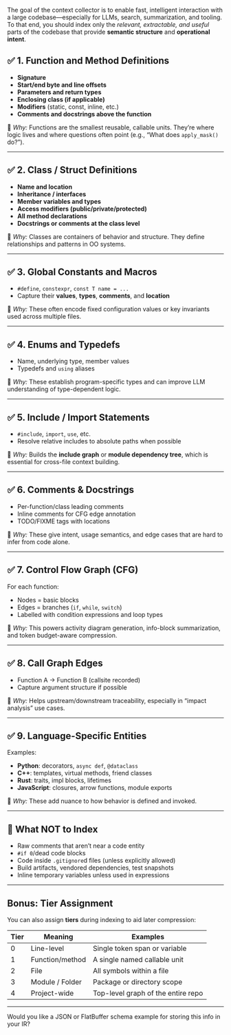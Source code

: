 The goal of the context collector is to enable fast, intelligent interaction with a large codebase—especially for LLMs, search, summarization, and tooling. To that end, you should index only the *relevant, extractable, and useful* parts of the codebase that provide **semantic structure** and **operational intent**.

## ✅ **1. Function and Method Definitions**

- **Signature**
- **Start/end byte and line offsets**
- **Parameters and return types**
- **Enclosing class (if applicable)**
- **Modifiers** (static, const, inline, etc.)
- **Comments and docstrings above the function**

🔧 *Why:* Functions are the smallest reusable, callable units. They’re where logic lives and where questions often point (e.g., “What does `apply_mask()` do?”).

---

## ✅ **2. Class / Struct Definitions**

- **Name and location**
- **Inheritance / interfaces**
- **Member variables and types**
- **Access modifiers (public/private/protected)**
- **All method declarations**
- **Docstrings or comments at the class level**

🔧 *Why:* Classes are containers of behavior and structure. They define relationships and patterns in OO systems.

---

## ✅ **3. Global Constants and Macros**

- `#define`, `constexpr`, `const T name = ...`
- Capture their **values**, **types**, **comments**, and **location**

🔧 *Why:* These often encode fixed configuration values or key invariants used across multiple files.

---

## ✅ **4. Enums and Typedefs**

- Name, underlying type, member values
- Typedefs and `using` aliases

🔧 *Why:* These establish program-specific types and can improve LLM understanding of type-dependent logic.

---

## ✅ **5. Include / Import Statements**

- `#include`, `import`, `use`, etc.
- Resolve relative includes to absolute paths when possible

🔧 *Why:* Builds the **include graph** or **module dependency tree**, which is essential for cross-file context building.

---

## ✅ **6. Comments & Docstrings**

- Per-function/class leading comments
- Inline comments for CFG edge annotation
- TODO/FIXME tags with locations

🔧 *Why:* These give intent, usage semantics, and edge cases that are hard to infer from code alone.

---

## ✅ **7. Control Flow Graph (CFG)**

For each function:

- Nodes = basic blocks
- Edges = branches (`if`, `while`, `switch`)
- Labelled with condition expressions and loop types

🔧 *Why:* This powers activity diagram generation, info-block summarization, and token budget-aware compression.

---

## ✅ **8. Call Graph Edges**

- Function A → Function B (callsite recorded)
- Capture argument structure if possible

🔧 *Why:* Helps upstream/downstream traceability, especially in “impact analysis” use cases.

---

## ✅ **9. Language-Specific Entities**

Examples:

- **Python**: decorators, `async def`, `@dataclass`
- **C++**: templates, virtual methods, friend classes
- **Rust**: traits, impl blocks, lifetimes
- **JavaScript**: closures, arrow functions, module exports

🔧 *Why:* These add nuance to how behavior is defined and invoked.

---

## 🚫 **What NOT to Index**

- Raw comments that aren’t near a code entity
- `#if 0`/dead code blocks
- Code inside `.gitignore`d files (unless explicitly allowed)
- Build artifacts, vendored dependencies, test snapshots
- Inline temporary variables unless used in expressions

---

## Bonus: Tier Assignment

You can also assign **tiers** during indexing to aid later compression:

| Tier | Meaning | Examples |
| --- | --- | --- |
| 0 | Line-level | Single token span or variable |
| 1 | Function/method | A single named callable unit |
| 2 | File | All symbols within a file |
| 3 | Module / Folder | Package or directory scope |
| 4 | Project-wide | Top-level graph of the entire repo |

---

Would you like a JSON or FlatBuffer schema example for storing this info in your IR?